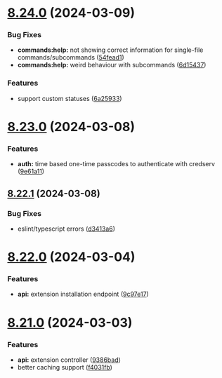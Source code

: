 # [8.24.0](https://github.com/onesoft-sudo/sudobot/compare/v8.23.0...v8.24.0) (2024-03-09)


### Bug Fixes

* **commands:help:** not showing correct information for single-file commands/subcommands ([54fead1](https://github.com/onesoft-sudo/sudobot/commit/54fead12c84c352e761a9e667b76a1945f035227))
* **commands:help:** weird behaviour with subcommands ([6d15437](https://github.com/onesoft-sudo/sudobot/commit/6d1543733b70ce2ca4917cfce4fc5fe913bf0df1))


### Features

* support custom statuses ([6a25933](https://github.com/onesoft-sudo/sudobot/commit/6a259338f7b088585cb30803687687c4906ce4f6))



# [8.23.0](https://github.com/onesoft-sudo/sudobot/compare/v8.22.1...v8.23.0) (2024-03-08)


### Features

* **auth:** time based one-time passcodes to authenticate with credserv ([9e61a11](https://github.com/onesoft-sudo/sudobot/commit/9e61a11e8da803da1929e27868a74dfb9ff21d79))



## [8.22.1](https://github.com/onesoft-sudo/sudobot/compare/v8.22.0...v8.22.1) (2024-03-08)


### Bug Fixes

* eslint/typescript errors ([d3413a6](https://github.com/onesoft-sudo/sudobot/commit/d3413a6de09c682e4375bf9126f7bc362aa1cb17))



# [8.22.0](https://github.com/onesoft-sudo/sudobot/compare/v8.21.0...v8.22.0) (2024-03-04)


### Features

* **api:** extension installation endpoint ([9c97e17](https://github.com/onesoft-sudo/sudobot/commit/9c97e178929422eba1ff094aa7708d9d773c5af9))



# [8.21.0](https://github.com/onesoft-sudo/sudobot/compare/v8.20.3...v8.21.0) (2024-03-03)


### Features

* **api:** extension controller ([9386bad](https://github.com/onesoft-sudo/sudobot/commit/9386bad6455fa2169d61915c7e4343f445f71ece))
* better caching support ([f4031fb](https://github.com/onesoft-sudo/sudobot/commit/f4031fbfe167b8df48317cf93a26ba05fbed1156))



